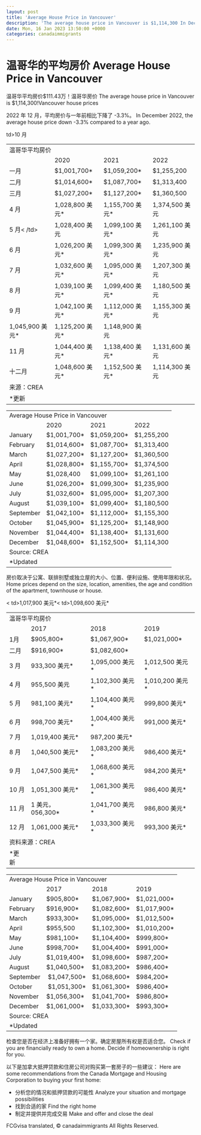 ```yaml
---
layout: post
title: 'Average House Price in Vancouver'
description: 'The average house price in Vancouver is $1,114,300 In December 2022, the average house price down -3.3% compared to a...'
date: Mon, 16 Jan 2023 13:50:00 +0000
categories: canadaimmigrants
---
```


# 温哥华的平均房价	Average House Price in Vancouver
	
温哥华平均房价$111.43万！温哥华房价	The average house price in Vancouver is $1,114,300!Vancouver house prices
	
2022 年 12 月，平均房价与一年前相比下降了 -3.3%。	In December 2022, the average house price down -3.3% compared to a year ago.
	
<table width="303"><tbody><tr><td colspan="4" width="303">温哥华平均房价</td></tr><tr><td></td> <td>2020</td><td>2021</td><td>2022</td></tr><tr><td>一月</td><td>$1,001,700*</td><td >$1,059,200*</td><td>$1,255,200</td></tr><tr><td>二月</td><td>$1,014,600*</td><td>$1,087,700*</td><td >$1,313,400</td></tr><tr><td>三月</td><td>$1,027,200*</td><td>$1,127,200*</td><td>$1,360,500</td></tr ><tr><td>4 月</td><td>1,028,800 美元*</td><td>1,155,700 美元*</td><td>1,374,500 美元</td></tr><tr><td>5 月< /td><td>1,028,400 美元</td><td>1,099,100 美元*</td><td>1,261,100 美元</td></tr><tr><td>6 月</td><td>1,026,200 美元*</ td><td>1,099,300 美元*</td><td>1,235,900 美元</td></tr><tr><td>7 月</td><td>1,032,600 美元*</td><td>1,095,000 美元*</ td><td>1,207,300 美元</td></tr><tr><td>8 月</td><td>1,039,100 美元*</td><td>1,099,400 美元*</td><td>1,180,500 美元</td ></tr><tr><td>9 月</td><td>1,042,100 美元*</td><td>1,112,000 美元*</td><td>1,155,300 美元</td></tr><tr> td>10 月</td><td>1,045,900 美元*</td><td>1,125,200 美元*</td><td>1,148,900 美元</td></tr><tr><td>11 月</td><td>1,044,400 美元*</td><td>1,138,400 美元*</td><td>1,131,600 美元</td></tr><tr><td>十二月</td><td>1,048,600 美元* </td><td>1,152,500 美元*</td><td>1,114,300 美元</td></tr><tr><td colspan="2">来源：CREA</td><td></td> <td></td></tr><tr><td>*更新</td><td></td><td></td><td></td></tr></ tbody></table>	<table width="303"><tbody><tr><td colspan="4" width="303">Average House Price in Vancouver</td></tr><tr><td></td><td>2020</td><td>2021</td><td>2022</td></tr><tr><td>January</td><td>$1,001,700*</td><td>$1,059,200*</td><td>$1,255,200</td></tr><tr><td>February</td><td>$1,014,600*</td><td>$1,087,700*</td><td>$1,313,400</td></tr><tr><td>March</td><td>$1,027,200*</td><td>$1,127,200*</td><td>$1,360,500</td></tr><tr><td>April</td><td>$1,028,800*</td><td>$1,155,700*</td><td>$1,374,500</td></tr><tr><td>May</td><td>$1,028,400</td><td>$1,099,100*</td><td>$1,261,100</td></tr><tr><td>June</td><td>$1,026,200*</td><td>$1,099,300*</td><td>$1,235,900</td></tr><tr><td>July</td><td>$1,032,600*</td><td>$1,095,000*</td><td>$1,207,300</td></tr><tr><td>August</td><td>$1,039,100*</td><td>$1,099,400*</td><td>$1,180,500</td></tr><tr><td>September</td><td>$1,042,100*</td><td>$1,112,000*</td><td>$1,155,300</td></tr><tr><td>October</td><td>$1,045,900*</td><td>$1,125,200*</td><td>$1,148,900</td></tr><tr><td>November</td><td>$1,044,400*</td><td>$1,138,400*</td><td>$1,131,600</td></tr><tr><td>December</td><td>$1,048,600*</td><td>$1,152,500*</td><td>$1,114,300</td></tr><tr><td colspan="2">Source: CREA</td><td></td><td></td></tr><tr><td>*Updated</td><td></td><td></td><td></td></tr></tbody></table>
	
房价取决于公寓、联排别墅或独立屋的大小、位置、便利设施、使用年限和状况。	Home prices depend on the size, location, amenities, the age and condition of the apartment, townhouse or house.
	
<table width="277"><tbody><tr><td colspan="4" width="277">温哥华平均房价</td></tr><tr><td></td> <td>2017</td><td>2018</td><td>2019</td></tr><tr><td>1月</td><td>$905,800*</td><td >$1,067,900*</td><td>$1,021,000*</td></tr><tr><td>二月</td><td>$916,900*</td><td>$1,082,600*</td>< td>1,017,900 美元*</td></tr><tr><td>3 月</td><td>933,300 美元*</td><td>1,095,000 美元*</td><td>1,012,500 美元*</td> </tr><tr><td>4 月</td><td>955,500 美元</td><td>1,102,300 美元*</td><td>1,010,200 美元*</td></tr><tr><td >5 月</td><td>981,100 美元*</td><td>1,104,400 美元*</td><td>999,800 美元*</td></tr><tr><td>6 月</td><td >998,700 美元*</td><td>1,004,400 美元*</td><td>991,000 美元*</td></tr><tr><td>7 月</td><td>1,019,400 美元*</td>< td>1,098,600 美元*</td><td>987,200 美元*</td></tr><tr><td>8 月</td><td>1,040,500 美元*</td><td>1,083,200 美元*</td> <td>986,400 美元*</td></tr><tr><td>9 月</td><td>1,047,500 美元*</td><td>1,068,600 美元*</td><td>984,200 美元*</td ></tr><tr><td>10 月</td><td>1,051,300 美元*</td><td>1,061,300 美元*</td><td>986,400 美元*</td></tr><tr> <td>11 月</td><td>1 美元， 056,300*</td><td>1,041,700 美元*</td><td>986,800 美元*</td></tr><tr><td>12 月</td><td>1,061,000 美元*</td><td >1,033,300 美元*</td><td>993,300 美元*</td></tr><tr><td colspan="2">资料来源：CREA</td><td></td><td></ td></tr><tr><td>*更新</td><td></td><td></td><td></td></tr></tbody></table >	<table width="277"><tbody><tr><td colspan="4" width="277">Average House Price in Vancouver</td></tr><tr><td></td><td>2017</td><td>2018</td><td>2019</td></tr><tr><td>January</td><td>$905,800*</td><td>$1,067,900*</td><td>$1,021,000*</td></tr><tr><td>February</td><td>$916,900*</td><td>$1,082,600*</td><td>$1,017,900*</td></tr><tr><td>March</td><td>$933,300*</td><td>$1,095,000*</td><td>$1,012,500*</td></tr><tr><td>April</td><td>$955,500</td><td>$1,102,300*</td><td>$1,010,200*</td></tr><tr><td>May</td><td>$981,100*</td><td>$1,104,400*</td><td>$999,800*</td></tr><tr><td>June</td><td>$998,700*</td><td>$1,004,400*</td><td>$991,000*</td></tr><tr><td>July</td><td>$1,019,400*</td><td>$1,098,600*</td><td>$987,200*</td></tr><tr><td>August</td><td>$1,040,500*</td><td>$1,083,200*</td><td>$986,400*</td></tr><tr><td>September</td><td>&nbsp;$1,047,500*</td><td>$1,068,600*</td><td>$984,200*</td></tr><tr><td>October</td><td>&nbsp;$1,051,300*</td><td>$1,061,300*</td><td>$986,400*</td></tr><tr><td>November</td><td>$1,056,300*</td><td>$1,041,700*</td><td>$986,800*</td></tr><tr><td>December</td><td>$1,061,000*</td><td>$1,033,300*</td><td>$993,300*</td></tr><tr><td colspan="2">Source:&nbsp;CREA</td><td></td><td></td></tr><tr><td>*Updated</td><td></td><td></td><td></td></tr></tbody></table>
	
检查您是否在经济上准备好拥有一个家。确定房屋所有权是否适合您。	Check if you are financially ready to own a home. Decide if homeownership is right for you.
	
以下是加拿大抵押贷款和住房公司对购买第一套房子的一些建议：	Here are some recommendations from the Canada Mortgage and Housing Corporation to buying your first home:
	
* 分析您的情况和抵押贷款的可能性	  Analyze your situation and mortgage possibilities
* 找到合适的家	  Find the right home
* 制定并提供并完成交易	  Make and offer and close the deal

FCGvisa translated, © canadaimmigrants All Rights Reserved.
